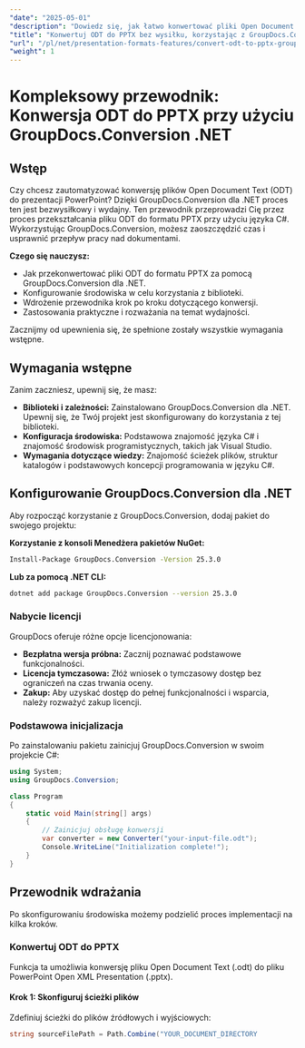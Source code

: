 ```yaml
---
"date": "2025-05-01"
"description": "Dowiedz się, jak łatwo konwertować pliki Open Document Text na prezentacje PowerPoint za pomocą GroupDocs.Conversion dla .NET. Postępuj zgodnie z tym przewodnikiem krok po kroku przeznaczonym dla programistów C#."
"title": "Konwertuj ODT do PPTX bez wysiłku, korzystając z GroupDocs.Conversion .NET dla programistów C#"
"url": "/pl/net/presentation-formats-features/convert-odt-to-pptx-groupdocs-conversion-dotnet/"
"weight": 1
---
```


# Kompleksowy przewodnik: Konwersja ODT do PPTX przy użyciu GroupDocs.Conversion .NET

## Wstęp

Czy chcesz zautomatyzować konwersję plików Open Document Text (ODT) do prezentacji PowerPoint? Dzięki GroupDocs.Conversion dla .NET proces ten jest bezwysiłkowy i wydajny. Ten przewodnik przeprowadzi Cię przez proces przekształcania pliku ODT do formatu PPTX przy użyciu języka C#. Wykorzystując GroupDocs.Conversion, możesz zaoszczędzić czas i usprawnić przepływ pracy nad dokumentami.

**Czego się nauczysz:**
- Jak przekonwertować pliki ODT do formatu PPTX za pomocą GroupDocs.Conversion dla .NET.
- Konfigurowanie środowiska w celu korzystania z biblioteki.
- Wdrożenie przewodnika krok po kroku dotyczącego konwersji.
- Zastosowania praktyczne i rozważania na temat wydajności.

Zacznijmy od upewnienia się, że spełnione zostały wszystkie wymagania wstępne.

## Wymagania wstępne

Zanim zaczniesz, upewnij się, że masz:
- **Biblioteki i zależności:** Zainstalowano GroupDocs.Conversion dla .NET. Upewnij się, że Twój projekt jest skonfigurowany do korzystania z tej biblioteki.
- **Konfiguracja środowiska:** Podstawowa znajomość języka C# i znajomość środowisk programistycznych, takich jak Visual Studio.
- **Wymagania dotyczące wiedzy:** Znajomość ścieżek plików, struktur katalogów i podstawowych koncepcji programowania w języku C#.

## Konfigurowanie GroupDocs.Conversion dla .NET

Aby rozpocząć korzystanie z GroupDocs.Conversion, dodaj pakiet do swojego projektu:

**Korzystanie z konsoli Menedżera pakietów NuGet:**

```bash
Install-Package GroupDocs.Conversion -Version 25.3.0
```

**Lub za pomocą .NET CLI:**

```bash
dotnet add package GroupDocs.Conversion --version 25.3.0
```

### Nabycie licencji

GroupDocs oferuje różne opcje licencjonowania:
- **Bezpłatna wersja próbna:** Zacznij poznawać podstawowe funkcjonalności.
- **Licencja tymczasowa:** Złóż wniosek o tymczasowy dostęp bez ograniczeń na czas trwania oceny.
- **Zakup:** Aby uzyskać dostęp do pełnej funkcjonalności i wsparcia, należy rozważyć zakup licencji.

### Podstawowa inicjalizacja

Po zainstalowaniu pakietu zainicjuj GroupDocs.Conversion w swoim projekcie C#:

```csharp
using System;
using GroupDocs.Conversion;

class Program
{
    static void Main(string[] args)
    {
        // Zainicjuj obsługę konwersji
        var converter = new Converter("your-input-file.odt");
        Console.WriteLine("Initialization complete!");
    }
}
```

## Przewodnik wdrażania

Po skonfigurowaniu środowiska możemy podzielić proces implementacji na kilka kroków.

### Konwertuj ODT do PPTX

Funkcja ta umożliwia konwersję pliku Open Document Text (.odt) do pliku PowerPoint Open XML Presentation (.pptx).

#### Krok 1: Skonfiguruj ścieżki plików

Zdefiniuj ścieżki do plików źródłowych i wyjściowych:

```csharp
string sourceFilePath = Path.Combine("YOUR_DOCUMENT_DIRECTORY